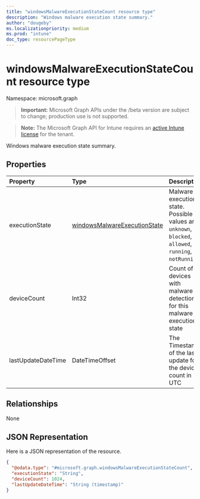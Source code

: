 ```yaml
---
title: "windowsMalwareExecutionStateCount resource type"
description: "Windows malware execution state summary."
author: "dougeby"
ms.localizationpriority: medium
ms.prod: "intune"
doc_type: resourcePageType
---
```


# windowsMalwareExecutionStateCount resource type

Namespace: microsoft.graph

> **Important:** Microsoft Graph APIs under the /beta version are subject to change; production use is not supported.

> **Note:** The Microsoft Graph API for Intune requires an [active Intune license](https://go.microsoft.com/fwlink/?linkid=839381) for the tenant.

Windows malware execution state summary.

## Properties
|Property|Type|Description|
|:---|:---|:---|
|executionState|[windowsMalwareExecutionState](../resources/intune-devices-windowsmalwareexecutionstate.md)|Malware execution state. Possible values are: `unknown`, `blocked`, `allowed`, `running`, `notRunning`.|
|deviceCount|Int32|Count of devices with malware detections for this malware execution state|
|lastUpdateDateTime|DateTimeOffset|The Timestamp of the last update for the device count in UTC|

## Relationships
None

## JSON Representation
Here is a JSON representation of the resource.
<!-- {
  "blockType": "resource",
  "@odata.type": "microsoft.graph.windowsMalwareExecutionStateCount"
}
-->
``` json
{
  "@odata.type": "#microsoft.graph.windowsMalwareExecutionStateCount",
  "executionState": "String",
  "deviceCount": 1024,
  "lastUpdateDateTime": "String (timestamp)"
}
```



